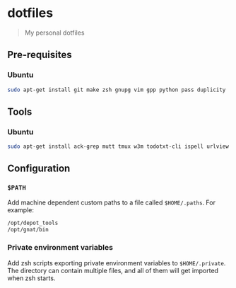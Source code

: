 dotfiles
========

> My personal dotfiles

Pre-requisites
--------------

### Ubuntu

```sh
sudo apt-get install git make zsh gnupg vim gpp python pass duplicity
```

Tools
-----

### Ubuntu

```sh
sudo apt-get install ack-grep mutt tmux w3m todotxt-cli ispell urlview isync msmtp
```

Configuration
-------------

### `$PATH`

Add machine dependent custom paths to a file called `$HOME/.paths`. For
example:

```sh
/opt/depot_tools
/opt/gnat/bin
```

### Private environment variables

Add zsh scripts exporting private environment variables to `$HOME/.private`.
The directory can contain multiple files, and all of them will get imported
when zsh starts.
